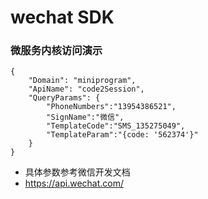 # wechat SDK
### 微服务内核访问演示
```
{
    "Domain": "miniprogram",
    "ApiName": "code2Session",
    "QueryParams": {
    	"PhoneNumbers":"13954386521",
    	"SignName":"微信",
    	"TemplateCode":"SMS_135275049",
    	"TemplateParam":"{code: '562374'}"
    }
}
```
- 具体参数参考微信开发文档
- https://api.wechat.com/
